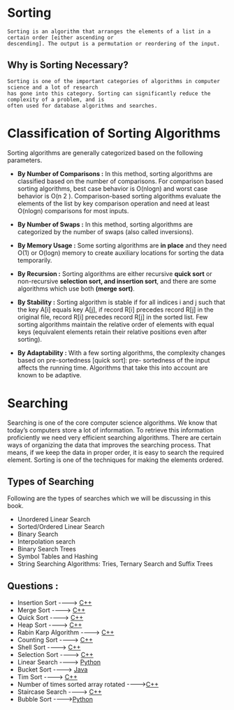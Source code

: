 # Sorting
	Sorting is an algorithm that arranges the elements of a list in a certain order [either ascending or
	descending]. The output is a permutation or reordering of the input.

## Why is Sorting Necessary?
	Sorting is one of the important categories of algorithms in computer science and a lot of research
	has gone into this category. Sorting can significantly reduce the complexity of a problem, and is
	often used for database algorithms and searches.

# Classification of Sorting Algorithms
Sorting algorithms are generally categorized based on the following parameters.

* **By Number of Comparisons :**
	In this method, sorting algorithms are classified based on the number of comparisons. For
	comparison based sorting algorithms, best case behavior is O(nlogn) and worst case behavior is
	O(n 2 ). Comparison-based sorting algorithms evaluate the elements of the list by key comparison
	operation and need at least O(nlogn) comparisons for most inputs.

* **By Number of Swaps :**
	In this method, sorting algorithms are categorized by the number of swaps (also called
	inversions).

* **By Memory Usage :**
	Some sorting algorithms are **in place** and they need O(1) or O(logn) memory to create
	auxiliary locations for sorting the data temporarily.

* **By Recursion :**
	Sorting algorithms are either recursive **quick sort** or non-recursive **selection sort, and insertion
	sort**, and there are some algorithms which use both **(merge sort)**.

* **By Stability :**
	Sorting algorithm is stable if for all indices i and j such that the key A[i] equals key A[j], if record
	R[i] precedes record R[j] in the original file, record R[i] precedes record R[j] in the sorted list.
	Few sorting algorithms maintain the relative order of elements with equal keys (equivalent
	elements retain their relative positions even after sorting).

* **By Adaptability :**
	With a few sorting algorithms, the complexity changes based on pre-sortedness [quick sort]: pre-
	sortedness of the input affects the running time. Algorithms that take this into account are known to
	be adaptive.
	
# Searching
Searching is one of the core computer science algorithms. We know that today’s computers store
a lot of information. To retrieve this information proficiently we need very efficient searching
algorithms. There are certain ways of organizing the data that improves the searching process.
That means, if we keep the data in proper order, it is easy to search the required element. Sorting
is one of the techniques for making the elements ordered.

## Types of Searching

Following are the types of searches which we will be discussing in this book.

* Unordered Linear Search 
* Sorted/Ordered Linear Search
* Binary Search
* Interpolation search
* Binary Search Trees 
* Symbol Tables and Hashing
* String Searching Algorithms: Tries, Ternary Search and Suffix Trees

## Questions :

* Insertion Sort ----> [C++](/Code/C++/insertion_sort.cpp)
* Merge Sort ----> [C++](/Code/C++/merge_sort.cpp)
* Quick Sort ----> [C++](/Code/C++/quick_sort.cpp)
* Heap Sort ----> [C++](/Code/C++/heap_sort.cpp)
* Rabin Karp Algorithm ----> [C++](/Code/C++/rabin_karp.cpp)
* Counting Sort ----> [C++](/Code/C++/couting_sort.cpp)
* Shell Sort ----> [C++](/Code/C++/shell_sort.cpp)
* Selection Sort ----> [C++](/Code/C++/selection_sort.cpp)
* Linear Search ----> [Python](/Code/Python/linearsearch.py)
* Bucket Sort ----> [Java](/Code/Java/Bucket_Sort.java)
* Tim Sort ----> [C++](/Code/C++/tim_sort.cpp)
* Number of times sorted array rotated ---->[C++](/Code/C++/no_of_rotation.cpp)
* Staircase Search ----> [C++](/Code/C++/staircase_search.cpp)
* Bubble Sort ---->[Python](/Code/Python/Bubble_sort.py)
